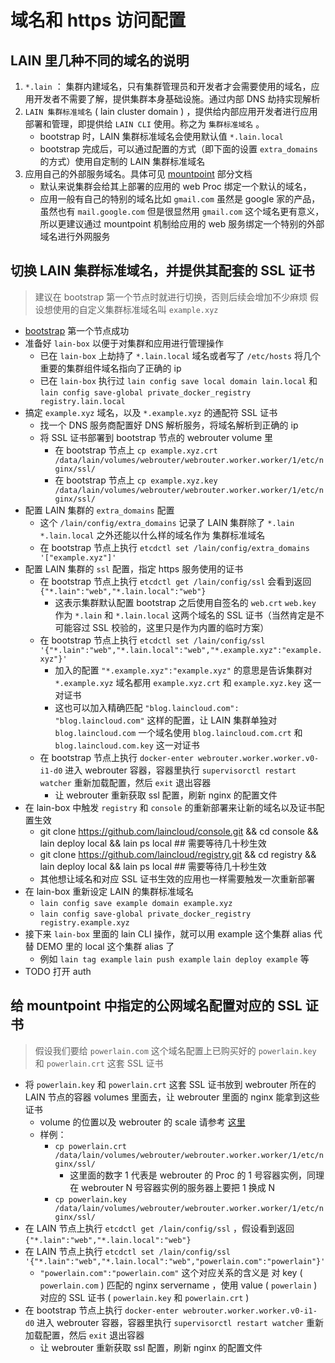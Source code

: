 # 域名和 https 访问配置

## LAIN 里几种不同的域名的说明

1. `*.lain` ： 集群内建域名，只有集群管理员和开发者才会需要使用的域名，应用开发者不需要了解，提供集群本身基础设施。通过内部 DNS 劫持实现解析
2. `LAIN 集群标准域名` ( lain cluster domain ) ，提供给内部应用开发者进行应用部署和管理，即提供给 `LAIN CLI` 使用。称之为 `集群标准域名` 。
    - bootstrap 时，LAIN 集群标准域名会使用默认值 `*.lain.local`
    - bootstrap 完成后，可以通过配置的方式（即下面的设置 `extra_domains` 的方式）使用自定制的 LAIN 集群标准域名
3. 应用自己的外部服务域名。具体可见 [mountpoint](../usermanual/lainyaml/mountpoint/) 部分文档
    - 默认来说集群会给其上部署的应用的 web Proc 绑定一个默认的域名，
    - 应用一般有自己的特别的域名比如 `gmail.com` 虽然是 google 家的产品，虽然也有 `mail.google.com` 但是很显然用 `gmail.com` 这个域名更有意义，所以更建议通过 mountpoint 机制给应用的 web 服务绑定一个特别的外部域名进行外网服务


## 切换 LAIN 集群标准域名，并提供其配套的 SSL 证书

>建议在 bootstrap 第一个节点时就进行切换，否则后续会增加不少麻烦
>假设想使用的自定义集群标准域名叫 `example.xyz`

- [bootstrap](install/) 第一个节点成功
- 准备好 `lain-box` 以便于对集群和应用进行管理操作
    - 已在 `lain-box` 上劫持了 `*.lain.local` 域名或者写了 `/etc/hosts` 将几个重要的集群组件域名指向了正确的 ip
    - 已在 `lain-box` 执行过  `lain config save local domain lain.local` 和 `lain config save-global private_docker_registry registry.lain.local`
- 搞定 `example.xyz` 域名，以及 `*.example.xyz` 的通配符 SSL 证书 
    - 找一个 DNS 服务商配置好 DNS 解析服务，将域名解析到正确的 ip
    - 将 SSL 证书部署到 bootstrap 节点的 webrouter volume 里
        - 在 bootstrap 节点上 `cp example.xyz.crt /data/lain/volumes/webrouter/webrouter.worker.worker/1/etc/nginx/ssl/`
        - 在 bootstrap 节点上 `cp example.xyz.key /data/lain/volumes/webrouter/webrouter.worker.worker/1/etc/nginx/ssl/`
- 配置 LAIN 集群的 `extra_domains` 配置
    - 这个 `/lain/config/extra_domains` 记录了 LAIN 集群除了 `*.lain` `*.lain.local` 之外还能以什么样的域名作为 集群标准域名
    - 在 bootstrap 节点上执行 `etcdctl set /lain/config/extra_domains '["example.xyz"]'`
- 配置 LAIN 集群的 `ssl` 配置，指定 https 服务使用的证书
    - 在 bootstrap 节点上执行 `etcdctl get /lain/config/ssl` 会看到返回 `{"*.lain":"web","*.lain.local":"web"}`
        - 这表示集群默认配置 bootstrap 之后使用自签名的 `web.crt` `web.key` 作为 `*.lain` 和 `*.lain.local` 这两个域名的 SSL 证书（当然肯定是不可能容过 SSL 校验的，这里只是作为内置的临时方案）
    - 在 bootstrap 节点上执行 `etcdctl set /lain/config/ssl '{"*.lain":"web","*.lain.local":"web","*.example.xyz":"example.xyz"}'`
        - 加入的配置 `"*.example.xyz":"example.xyz"` 的意思是告诉集群对 `*.example.xyz` 域名都用 `example.xyz.crt` 和 `example.xyz.key` 这一对证书
        - 这也可以加入精确匹配 `"blog.laincloud.com": "blog.laincloud.com"` 这样的配置，让 LAIN 集群单独对 `blog.laincloud.com` 一个域名使用 `blog.laincloud.com.crt` 和 `blog.laincloud.com.key` 这一对证书
    - 在 bootstrap 节点上执行 `docker-enter webrouter.worker.worker.v0-i1-d0` 进入 webrouter 容器，容器里执行 `supervisorctl restart watcher` 重新加载配置，然后 `exit` 退出容器
        - 让 webrouter 重新获取 ssl 配置，刷新 nginx 的配置文件
- 在 lain-box 中触发 `registry` 和 `console` 的重新部署来让新的域名以及证书配置生效
    - git clone https://github.com/laincloud/console.git && cd console && lain deploy local && lain ps local   ## 需要等待几十秒生效
    - git clone https://github.com/laincloud/registry.git && cd registry && lain deploy local && lain ps local ## 需要等待几十秒生效
    - 其他想让域名和对应 SSL 证书生效的应用也一样需要触发一次重新部署
- 在 lain-box 重新设定 LAIN 的集群标准域名
    - `lain config save example domain example.xyz`
    - `lain config save-global private_docker_registry registry.example.xyz`
- 接下来 `lain-box` 里面的 lain CLI 操作，就可以用 example 这个集群 alias 代替 DEMO 里的 local 这个集群 alias 了
    - 例如 `lain tag example` `lain push example` `lain deploy example` 等
- TODO 打开 auth

## 给 mountpoint 中指定的公网域名配置对应的 SSL 证书

>假设我们要给 `powerlain.com` 这个域名配置上已购买好的 `powerlain.key` 和 `powerlain.crt` 这套 SSL 证书

- 将 `powerlain.key` 和 `powerlain.crt` 这套 SSL 证书放到 webrouter 所在的 LAIN 节点的容器 volumes 里面去，让 webrouter 里面的 nginx 能拿到这些证书
    - volume 的位置以及 webrouter 的 scale 请参考 [这里](maintain/webrouter.html)
    - 样例： 
        - `cp powerlain.crt /data/lain/volumes/webrouter/webrouter.worker.worker/1/etc/nginx/ssl/`
            - 这里面的数字 1 代表是 webrouter 的 Proc 的 1 号容器实例，同理在 webrouter N 号容器实例的服务器上要把 1 换成 N
        - `cp powerlain.key /data/lain/volumes/webrouter/webrouter.worker.worker/1/etc/nginx/ssl/`
- 在 LAIN 节点上执行 `etcdctl get /lain/config/ssl` ，假设看到返回 `{"*.lain":"web","*.lain.local":"web"}`
- 在 LAIN 节点上执行 `etcdctl set /lain/config/ssl '{"*.lain":"web","*.lain.local":"web","powerlain.com":"powerlain"}'`
    - `"powerlain.com":"powerlain.com"` 这个对应关系的含义是 对 key ( `powerlain.com` ) 匹配的 nginx servername ，使用 value ( `powerlain` ) 对应的 SSL 证书 ( `powerlain.key` 和 `powerlain.crt` )
- 在 bootstrap 节点上执行 `docker-enter webrouter.worker.worker.v0-i1-d0` 进入 webrouter 容器，容器里执行 `supervisorctl restart watcher` 重新加载配置，然后 `exit` 退出容器
    - 让 webrouter 重新获取 ssl 配置，刷新 nginx 的配置文件
